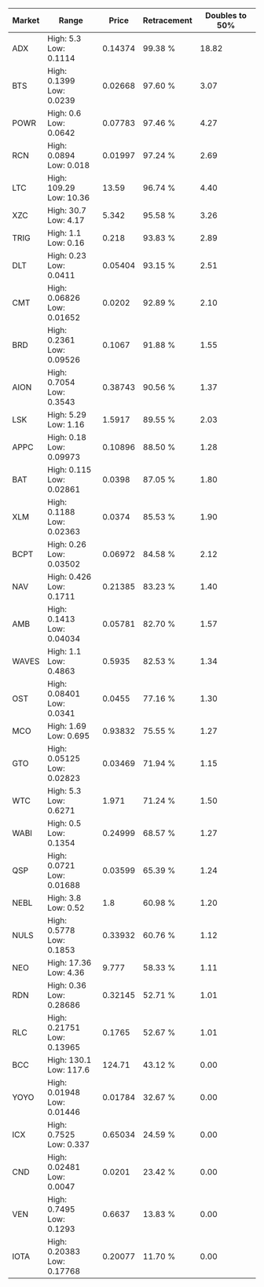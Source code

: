 | Market | Range | Price| Retracement | Doubles to 50% |
| --- | --- | --- | --- | --- |
| ADX | High: 5.3<br />Low: 0.1114 | 0.14374 | 99.38 % | 18.82 |
| BTS | High: 0.1399<br />Low: 0.0239 | 0.02668 | 97.60 % | 3.07 |
| POWR | High: 0.6<br />Low: 0.0642 | 0.07783 | 97.46 % | 4.27 |
| RCN | High: 0.0894<br />Low: 0.018 | 0.01997 | 97.24 % | 2.69 |
| LTC | High: 109.29<br />Low: 10.36 | 13.59 | 96.74 % | 4.40 |
| XZC | High: 30.7<br />Low: 4.17 | 5.342 | 95.58 % | 3.26 |
| TRIG | High: 1.1<br />Low: 0.16 | 0.218 | 93.83 % | 2.89 |
| DLT | High: 0.23<br />Low: 0.0411 | 0.05404 | 93.15 % | 2.51 |
| CMT | High: 0.06826<br />Low: 0.01652 | 0.0202 | 92.89 % | 2.10 |
| BRD | High: 0.2361<br />Low: 0.09526 | 0.1067 | 91.88 % | 1.55 |
| AION | High: 0.7054<br />Low: 0.3543 | 0.38743 | 90.56 % | 1.37 |
| LSK | High: 5.29<br />Low: 1.16 | 1.5917 | 89.55 % | 2.03 |
| APPC | High: 0.18<br />Low: 0.09973 | 0.10896 | 88.50 % | 1.28 |
| BAT | High: 0.115<br />Low: 0.02861 | 0.0398 | 87.05 % | 1.80 |
| XLM | High: 0.1188<br />Low: 0.02363 | 0.0374 | 85.53 % | 1.90 |
| BCPT | High: 0.26<br />Low: 0.03502 | 0.06972 | 84.58 % | 2.12 |
| NAV | High: 0.426<br />Low: 0.1711 | 0.21385 | 83.23 % | 1.40 |
| AMB | High: 0.1413<br />Low: 0.04034 | 0.05781 | 82.70 % | 1.57 |
| WAVES | High: 1.1<br />Low: 0.4863 | 0.5935 | 82.53 % | 1.34 |
| OST | High: 0.08401<br />Low: 0.0341 | 0.0455 | 77.16 % | 1.30 |
| MCO | High: 1.69<br />Low: 0.695 | 0.93832 | 75.55 % | 1.27 |
| GTO | High: 0.05125<br />Low: 0.02823 | 0.03469 | 71.94 % | 1.15 |
| WTC | High: 5.3<br />Low: 0.6271 | 1.971 | 71.24 % | 1.50 |
| WABI | High: 0.5<br />Low: 0.1354 | 0.24999 | 68.57 % | 1.27 |
| QSP | High: 0.0721<br />Low: 0.01688 | 0.03599 | 65.39 % | 1.24 |
| NEBL | High: 3.8<br />Low: 0.52 | 1.8 | 60.98 % | 1.20 |
| NULS | High: 0.5778<br />Low: 0.1853 | 0.33932 | 60.76 % | 1.12 |
| NEO | High: 17.36<br />Low: 4.36 | 9.777 | 58.33 % | 1.11 |
| RDN | High: 0.36<br />Low: 0.28686 | 0.32145 | 52.71 % | 1.01 |
| RLC | High: 0.21751<br />Low: 0.13965 | 0.1765 | 52.67 % | 1.01 |
| BCC | High: 130.1<br />Low: 117.6 | 124.71 | 43.12 % | 0.00 |
| YOYO | High: 0.01948<br />Low: 0.01446 | 0.01784 | 32.67 % | 0.00 |
| ICX | High: 0.7525<br />Low: 0.337 | 0.65034 | 24.59 % | 0.00 |
| CND | High: 0.02481<br />Low: 0.0047 | 0.0201 | 23.42 % | 0.00 |
| VEN | High: 0.7495<br />Low: 0.1293 | 0.6637 | 13.83 % | 0.00 |
| IOTA | High: 0.20383<br />Low: 0.17768 | 0.20077 | 11.70 % | 0.00 |
